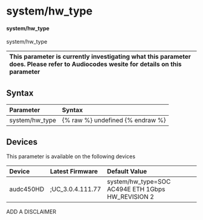 ﻿---
description: system/hw_type
search: false
---

# system/hw_type

#### system/hw_type

system/hw_type


| This parameter is currently investigating what this parameter does. Please refer to Audiocodes wesite for details on this parameter | 
| :--- |

## Syntax
| Parameter | Syntax |
| :--- | :--- |
|system/hw_type | {% raw %} undefined {% endraw %}|

## Devices
This parameter is available on the following devices

| Device | Latest Firmware | Default Value |
|:---|:---|:---|
| audc450HD | ;UC_3.0.4.111.77 | system/hw_type=SOC AC494E ETH 1Gbps HW_REVISION 2 

ADD A DISCLAIMER
